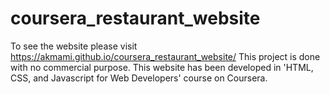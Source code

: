 # coursera_restaurant_website
To see the website please visit https://akmami.github.io/coursera_restaurant_website/ 
This project is done with no commercial purpose. 
This website has been developed in 'HTML, CSS, and Javascript for Web Developers' course on Coursera.
